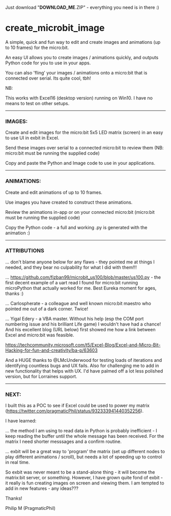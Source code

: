 Just download "__DOWNLOAD_ME__.ZIP" - everything you need is in there :)

# create_microbit_image

A simple, quick and fun way to edit and create images and animations (up to 10 frames) for the micro:bit.

An easy UI allows you to create images / animations quickly, and outputs Python code for you to use in your apps.

You can also 'fling' your images / animations onto a micro:bit that is connected over serial.  Its quite cool, tbh!



NB:

This works with Excel16 (desktop version) running on Win10.  I have no means to test on other setups.

----------------------------------------------------

### IMAGES:

Create and edit images for the micro:bit 5x5 LED matrix (screen) in an easy to use UI in exbit in Excel.

Send these images over serial to a connected micro:bit to review them (NB: micro:bit must be running the supplied code)

Copy and paste the Python and Image code to use in your applications.

----------------------------------------------------

### ANIMATIONS:

Create and edit animations of up to 10 frames.

Use images you have created to construct these animations.

Review the animations in-app or on your connected micro:bit (micro:bit must be running the supplied code)

Copy the Python code - a full and working .py is generated with the animation :)

-----------------------------------------------------

### ATTRIBUTIONS

... don't blame anyone below for any flaws - they pointed me at things I needed, and they bear no culpability for what I did with them!!!

... https://github.com/fizban99/microbit_us100/blob/master/us100.py - the first decent example of a uart read I found for micro:bit running microPython that actually worked for me.  Best Eureka moment for ages, thanks :)

... Carlospherate - a colleague and well known micro:bit maestro who pointed me out of a dark corner.  Twice!

... Yigal Edery - a VBA master.  Without his help (esp the COM port numbering issue and his brilliant Life game) I wouldn't have had a chance!  And his excellent blog (URL below) first showed me how a link between Excel and micro:bit was feasible.

https://techcommunity.microsoft.com/t5/Excel-Blog/Excel-and-Micro-Bit-Hacking-for-fun-and-creativity/ba-p/63603

And a HUGE thanks to @LMcUnderwood for testing loads of iterations and identifying countless bugs and UX fails.  Also for challenging me to add in new functionality that helps with UX.  I'd have palmed off a lot less polished version, but for Lorraines support.  

----------------------------------------------------

### NEXT:

I built this as a POC to see if Excel could be used to power my matrix (https://twitter.com/pragmaticPhil/status/932333941440352256).

I have learned:

... the method I am using to read data in Python is probably inefficient - I keep reading the buffer until the whole message has been received.  For the matrix I need shorter messsages and a confirm routine.

... exbit will be a great way to 'program' the matrix (set up different nodes to play different animations / scroll), but needs a lot of speeding up to control in real time.

So exbit was never meant to be a stand-alone thing - it will become the matrix:bit server, or something.  However, I have grown quite fond of exbit - it really is fun creating images on screen and viewing them.  I am tempted to add in new features - any ideas???



Thanks!

Philip M (PragmaticPhil)
